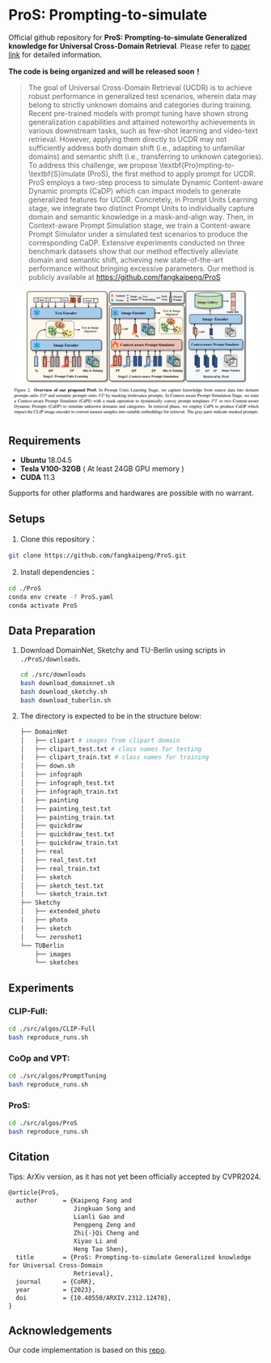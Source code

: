 # ProS: Prompting-to-simulate

Official github repository for **ProS: Prompting-to-simulate Generalized knowledge for Universal Cross-Domain Retrieval**. Please refer to [paper link](https://arxiv.org/abs/2312.12478) for detailed information.

**The code is being organized and will be released soon！**

>The goal of Universal Cross-Domain Retrieval (UCDR) is to achieve robust performance in generalized test scenarios, wherein data may belong to strictly unknown domains and categories during training. Recent pre-trained models with prompt tuning have shown strong generalization capabilities and attained noteworthy achievements in various downstream tasks, such as few-shot learning and video-text retrieval. However, applying them directly to UCDR may not sufficiently address both domain shift (i.e., adapting to unfamiliar domains) and semantic shift (i.e., transferring to unknown categories). To address this challenge, we propose \textbf{Pro}mpting-to-\textbf{S}imulate (ProS), the first method to apply prompt for UCDR. ProS employs a two-step process to simulate Dynamic Content-aware Dynamic prompts (CaDP) which can impact models to generate generalized features for UCDR. Concretely, in Prompt Units Learning stage, we integrate two distinct Prompt Units to individually capture domain and semantic knowledge in a mask-and-align way. Then, in Context-aware Prompt Simulation stage, we train a Content-aware Prompt Simulator under a simulated test scenarios to produce the corresponding CaDP.  Extensive experiments conducted on three benchmark datasets show that our method effectively alleviate domain and semantic shift, achieving new state-of-the-art performance without bringing excessive parameters.  Our method is publicly available at https://github.com/fangkaipeng/ProS

<img src="./main_figure.png"/>

## Requirements

- **Ubuntu** 18.04.5 
- **Tesla V100-32GB** ( At least 24GB GPU memory )
- **CUDA**  11.3

Supports for other platforms and hardwares are possible with no warrant. 

## Setups

1. Clone this repository：

``` bash
git clone https://github.com/fangkaipeng/ProS.git
```

2. Install dependencies：

```bash
cd ./ProS
conda env create -f ProS.yaml
conda activate ProS
```

## Data Preparation

1. Download DomainNet, Sketchy and TU-Berlin using scripts in `./ProS/downloads`.

   ``` bash
   cd ./src/downloads
   bash download_domainnet.sh
   bash download_sketchy.sh
   bash download_tuberlin.sh
   ```

2. The directory is expected to be in the structure below:

   ```python
   ├── DomainNet
   │   ├── clipart # images from clipart domain
   │   ├── clipart_test.txt # class names for testing
   │   ├── clipart_train.txt # class names for training
   │   ├── down.sh
   │   ├── infograph
   │   ├── infograph_test.txt
   │   ├── infograph_train.txt
   │   ├── painting
   │   ├── painting_test.txt
   │   ├── painting_train.txt
   │   ├── quickdraw
   │   ├── quickdraw_test.txt
   │   ├── quickdraw_train.txt
   │   ├── real
   │   ├── real_test.txt
   │   ├── real_train.txt
   │   ├── sketch
   │   ├── sketch_test.txt
   │   └── sketch_train.txt
   ├── Sketchy
   │   ├── extended_photo
   │   ├── photo
   │   ├── sketch
   │   └── zeroshot1
   └── TUBerlin
       ├── images
       └── sketches
   ```

## Experiments

### CLIP-Full:

```bash
cd ./src/algos/CLIP-Full
bash reproduce_runs.sh
```

### CoOp and VPT:

```bash
cd ./src/algos/PromptTuning
bash reproduce_runs.sh
```

### ProS:

```bash
cd ./src/algos/ProS
bash reproduce_runs.sh
```

## Citation

Tips: ArXiv version, as it has not yet been officially accepted by CVPR2024.

```
@article{ProS,
  author       = {Kaipeng Fang and
                  Jingkuan Song and
                  Lianli Gao and
                  Pengpeng Zeng and
                  Zhi{-}Qi Cheng and
                  Xiyao Li and
                  Heng Tao Shen},
  title        = {ProS: Prompting-to-simulate Generalized knowledge for Universal Cross-Domain
                  Retrieval},
  journal      = {CoRR},
  year         = {2023},
  doi          = {10.48550/ARXIV.2312.12478},
}
```

## Acknowledgements

Our code implementation is based on this [repo](https://github.com/KaiyangZhou/CoOp).
